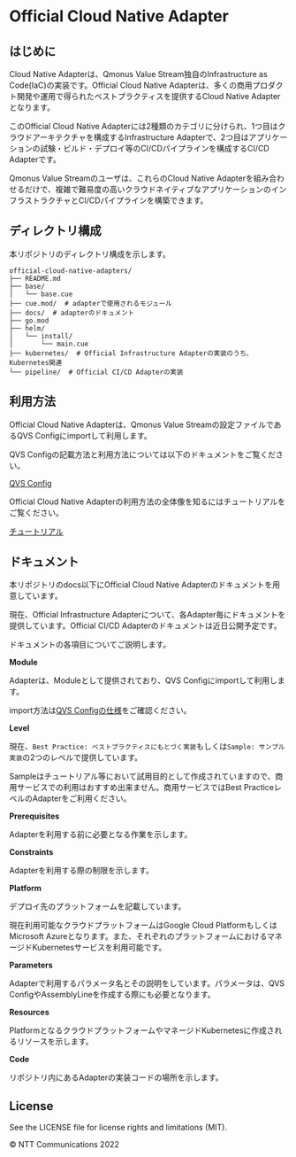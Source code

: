# Official Cloud Native Adapter

## はじめに

Cloud Native Adapterは、Qmonus Value Stream独自のInfrastructure as Code(IaC)の実装です。Official Cloud Native Adapterは、多くの商用プロダクト開発や運用で得られたベストプラクティスを提供するCloud Native Adapterとなります。

このOfficial Cloud Native Adapterには2種類のカテゴリに分けられ、1つ目はクラウドアーキテクチャを構成するInfrastructure Adapterで、2つ目はアプリケーションの試験・ビルド・デプロイ等のCI/CDパイプラインを構成するCI/CD Adapterです。

Qmonus Value Streamのユーザは、これらのCloud Native Adapterを組み合わせるだけで、複雑で難易度の高いクラウドネイティブなアプリケーションのインフラストラクチャとCI/CDパイプラインを構築できます。

## ディレクトリ構成

本リポジトリのディレクトリ構成を示します。

```text
official-cloud-native-adapters/
├── README.md
├── base/
│   └── base.cue
├── cue.mod/  # adapterで使用されるモジュール
├── docs/  # adapterのドキュメント
├── go.mod
├── helm/
│   └── install/
│       └── main.cue
├── kubernetes/  # Official Infrastructure Adapterの実装のうち、Kubernetes関連
└── pipeline/  # Official CI/CD Adapterの実装
```

## 利用方法

Official Cloud Native Adapterは、Qmonus Value Streamの設定ファイルであるQVS Configにimportして利用します。

QVS Configの記載方法と利用方法については以下のドキュメントをご覧ください。

[QVS Config](https://docs.valuestream.qmonus.net/spec/qvs-config/)

Official Cloud Native Adapterの利用方法の全体像を知るにはチュートリアルをご覧ください。

[チュートリアル](https://docs.valuestream.qmonus.net/tutorials/preparation/)

## ドキュメント

本リポジトリのdocs以下にOfficial Cloud Native Adapterのドキュメントを用意しています。

現在、Official Infrastructure Adapterについて、各Adapter毎にドキュメントを提供しています。Official CI/CD Adapterのドキュメントは近日公開予定です。

ドキュメントの各項目についてご説明します。

**Module**

Adapterは、Moduleとして提供されており、QVS Configにimportして利用します。

import方法は[QVS Configの仕様](https://docs.valuestream.qmonus.net/spec/qvs-config/)をご確認ください。

**Level**

現在、`Best Practice: ベストプラクティスにもとづく実装`もしくは`Sample: サンプル実装`の2つのレベルで提供しています。

Sampleはチュートリアル等において試用目的として作成されていますので、商用サービスでの利用はおすすめ出来ません。商用サービスではBest PracticeレベルのAdapterをご利用ください。

**Prerequisites**

Adapterを利用する前に必要となる作業を示します。

**Constraints**

Adapterを利用する際の制限を示します。

**Platform**

デプロイ先のプラットフォームを記載しています。

現在利用可能なクラウドプラットフォームはGoogle Cloud PlatformもしくはMicrosoft Azureとなります。また、それぞれのプラットフォームにおけるマネージドKubernetesサービスを利用可能です。

**Parameters**

Adapterで利用するパラメータ名とその説明をしています。パラメータは、QVS ConfigやAssemblyLineを作成する際にも必要となります。

**Resources**

PlatformとなるクラウドプラットフォームやマネージドKubernetesに作成されるリソースを示します。

**Code**

リポジトリ内にあるAdapterの実装コードの場所を示します。

## License

See the LICENSE file for license rights and limitations (MIT).


&copy; NTT Communications 2022
